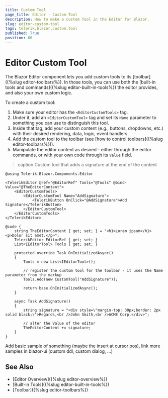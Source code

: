 ```yaml
---
title: Custom Tool
page_title: Editor - Custom Tool
description: How to make a custom Tool in the Editor for Blazor.
slug: editor-custom-tool
tags: telerik,blazor,custom,tool
published: True
position: 60
---
```



# Editor Custom Tool

The Blazor Editor component lets you add custom tools to its [toolbar]({%slug editor-toolbars%}). In those tools, you can use both the [built-in tools and commands]({%slug editor-built-in-tools%}) the editor provides, and also your own custom logic.

To create a custom tool:

1. Make sure your editor has the `<EditorCustomTools>` tag.
1. Under it, add an `<EditorCustomTool>` tag and set its `Name` parameter to something you can use to distinguish this tool.
1. Inside that tag, add your custom content (e.g., buttons, dropdowns, etc.) with their desired rendering, data, logic, event handlers.
1. Add the custom tool to the toolbar (see [how to control toolbars]({%slug editor-toolbars%})).
1. Manipulate the editor content as desired - either through the editor commands, or with your own code through its `Value` field.

>caption Custom tool that adds a signature at the end of the content

````CSHTML
@using Telerik.Blazor.Components.Editor

<TelerikEditor @ref="@EditorRef" Tools="@Tools" @bind-Value="@TheEditorContent">
    <EditorCustomTools>
        <EditorCustomTool Name="AddSignature">
            <TelerikButton OnClick="@AddSignature">Add Signature</TelerikButton>
        </EditorCustomTool>
    </EditorCustomTools>
</TelerikEditor>

@code {
    string TheEditorContent { get; set; } = "<h1>Lorem ipsum</h1><p>Dolor sit amet.</p>";
    TelerikEditor EditorRef { get; set; }
    List<IEditorTool> Tools { get; set; }

    protected override Task OnInitializedAsync()
    {
        Tools = new List<IEditorTool>();

        // register the custom tool for the toolbar - it uses the Name parameter from the markup
        Tools.Add(new CustomTool("AddSignature"));

        return base.OnInitializedAsync();
    }

    async Task AddSignature()
    {
        string signature = "<div style=\"margin-top: 30px;border: 2px solid black;\">Regards,<br />John Smith,<br />ACME Corp.</div>";

        // alter the Value of the editor
        TheEditorContent += signature;
    }
}
````




Add basic sample of something (maybe the insert at cursor pos), link more samples in blazor-ui (custom ddl, custom dialog, ...)

## See Also

  * [Editor Overview]({%slug editor-overview%})
  * [Built-in Tools]({%slug editor-built-in-tools%})
  * [Toolbar]({%slug editor-toolbars%})

